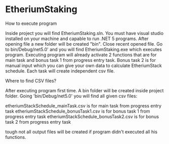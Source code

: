 # EtheriumStaking

How to execute program

Inside project you will find EtheriumStaking.sln. You must have visual studio installed on your machine and capable to run .NET 5 programs. After opening file a new folder will be created "bin". Close recent opened file. Go to bin/Debug/net5.0' and you will find EtheriumStaking.exe which executes program. Executing program will already activate 2 functions that are for main task and bonus task 1 from progress entry task. Bonus task 2 is for manual input which you can give your own data to calculate EtheriumStack schedule. Each task will create independent csv file.



Where to find CSV files?

After executing program first time. A bin folder will be created inside project folder. Going 'bin/Debug/net5.0' you will find all given csv files:

etheriumStackSchedule_mainTask.csv is for main task from progress entry task
etheriumStackSchedule_bonusTask1.csv is for bonus task 1 from progress entry task
etheriumStackSchedule_bonusTask2.csv is for bonus task 2 from progress entry task

tough not all output files will be created if program didn't executed all his functions.

